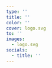 ```yaml
---
type: ''
title: ''
color: ''
cover: logo.svg
to: ''
images:
  - logo.svg
socials:
  - title: ''
---
```

